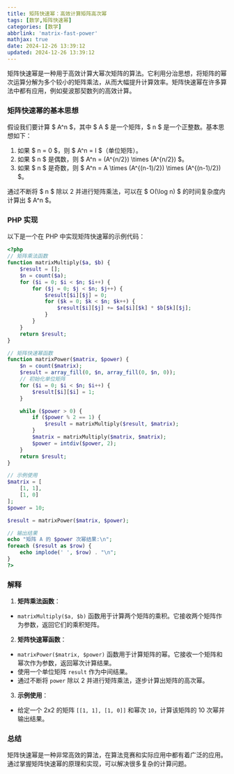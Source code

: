 ```yaml
---
title: 矩阵快速幂：高效计算矩阵高次幂
tags: [数学,矩阵快速幂]
categories: [数学]
abbrlink: 'matrix-fast-power'
mathjax: true
date: 2024-12-26 13:39:12
updated: 2024-12-26 13:39:12
---
```


矩阵快速幂是一种用于高效计算大幂次矩阵的算法。它利用分治思想，将矩阵的幂次运算分解为多个较小的矩阵乘法，从而大幅提升计算效率。矩阵快速幂在许多算法中都有应用，例如斐波那契数列的高效计算。

### 矩阵快速幂的基本思想

假设我们要计算 $ A^n $，其中 $ A $ 是一个矩阵，$ n $ 是一个正整数。基本思想如下：
1. 如果 $ n = 0 $，则 $ A^n = I $（单位矩阵）。
2. 如果 $ n $ 是偶数，则 $ A^n = (A^{n/2}) \times (A^{n/2}) $。
3. 如果 $ n $ 是奇数，则 $ A^n = A \times (A^{(n-1)/2}) \times (A^{(n-1)/2}) $。

通过不断将 $ n $ 除以 2 并进行矩阵乘法，可以在 $ O(\log n) $ 的时间复杂度内计算出 $ A^n $。

### PHP 实现

以下是一个在 PHP 中实现矩阵快速幂的示例代码：

```php
<?php
// 矩阵乘法函数
function matrixMultiply($a, $b) {
    $result = [];
    $n = count($a);
    for ($i = 0; $i < $n; $i++) {
        for ($j = 0; $j < $n; $j++) {
            $result[$i][$j] = 0;
            for ($k = 0; $k < $n; $k++) {
                $result[$i][$j] += $a[$i][$k] * $b[$k][$j];
            }
        }
    }
    return $result;
}

// 矩阵快速幂函数
function matrixPower($matrix, $power) {
    $n = count($matrix);
    $result = array_fill(0, $n, array_fill(0, $n, 0));
    // 初始化单位矩阵
    for ($i = 0; $i < $n; $i++) {
        $result[$i][$i] = 1;
    }

    while ($power > 0) {
        if ($power % 2 == 1) {
            $result = matrixMultiply($result, $matrix);
        }
        $matrix = matrixMultiply($matrix, $matrix);
        $power = intdiv($power, 2);
    }
    return $result;
}

// 示例使用
$matrix = [
    [1, 1],
    [1, 0]
];
$power = 10;

$result = matrixPower($matrix, $power);

// 输出结果
echo "矩阵 A 的 $power 次幂结果:\n";
foreach ($result as $row) {
    echo implode(' ', $row) . "\n";
}
?>
```

### 解释

1. **矩阵乘法函数**：
  - `matrixMultiply($a, $b)` 函数用于计算两个矩阵的乘积。它接收两个矩阵作为参数，返回它们的乘积矩阵。

2. **矩阵快速幂函数**：
  - `matrixPower($matrix, $power)` 函数用于计算矩阵的幂。它接收一个矩阵和幂次作为参数，返回幂次计算结果。
  - 使用一个单位矩阵 `result` 作为中间结果。
  - 通过不断将 `power` 除以 2 并进行矩阵乘法，逐步计算出矩阵的高次幂。

3. **示例使用**：
  - 给定一个 2x2 的矩阵 `[[1, 1], [1, 0]]` 和幂次 `10`，计算该矩阵的 10 次幂并输出结果。

### 总结
矩阵快速幂是一种非常高效的算法，在算法竞赛和实际应用中都有着广泛的应用。通过掌握矩阵快速幂的原理和实现，可以解决很多复杂的计算问题。